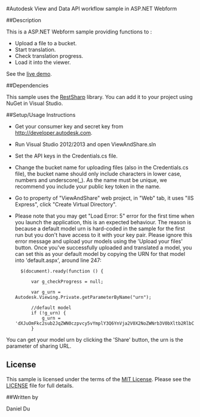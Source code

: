 #Autodesk View and Data API workflow sample in ASP.NET Webform 


##Description

This is a ASP.NET Webform sample providing functions to :

* Upload a file to a bucket.
* Start translation.
* Check translation progress.
* Load it into the viewer. 

See the [live demo](http://checkoutmymodel.autodesk.io/).

##Dependencies

This sample uses the [RestSharp](http://restsharp.org/) library. You can add it to your project using NuGet in Visual Studio.

##Setup/Usage Instructions

* Get your consumer key and secret key from http://developer.autodesk.com.
* Run Visual Studio 2012/2013 and open ViewAndShare.sln
* Set the API keys in the Credentials.cs file.
* Change the bucket name for uploading files (also in the Credentials.cs file), the bucket name should only include characters in lower case, numbers and underscore(_). As the name must be unique, we recommend you include your public key token in the name.
* Go to property of "ViewAndShare" web project, in "Web" tab, it uses "IIS Express", click "Create Virtual Directory". 
* Please note that you may get "Load Error: 5" error for the first time when you launch the application, this is an expected behaviour. The reason is because a default model urn is hard-coded in the sample for the first run but you don't have access to it with your key pair. Please ignore this error message and upload your models using the 'Upload your files' button. Once you’ve successfully uploaded and translated a model, you can set this as your default model by copying the URN for that model into 'default.aspx', around line 247:

        $(document).ready(function () {

            var g_checkProgress = null;

            var g_urn = Autodesk.Viewing.Private.getParameterByName("urn");

            //default model
            if (!g_urn) {
                g_urn = 'dXJuOmFkc2sub2JqZWN0czpvcy5vYmplY3Q6YnVja2V0X2NoZWNrb3V0bXltb2RlbC9EcmlsbC5kd2Z4';
            }

You can get your model urn by clicking the 'Share' button, the urn is the parameter of sharing URL.
			
## License

This sample is licensed under the terms of the [MIT License](http://opensource.org/licenses/MIT). Please see the [LICENSE](LICENSE) file for full details.

##Written by 

Daniel Du





    
